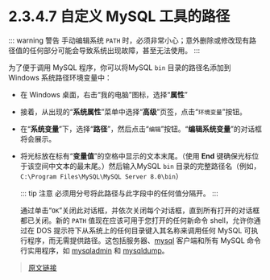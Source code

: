# 2.3.4.7 自定义 MySQL 工具的路径

::: warning 警告
手动编辑系统 `PATH` 时，必须非常小心；意外删除或修改现有路径值的任何部分可能会导致系统出现故障，甚至无法使用。
:::

为了便于调用 MySQL 程序，你可以将MySQL `bin` 目录的路径名添加到 Windows 系统路径环境变量中：

- 在 Windows 桌面，右击“我的电脑”图标，选择“**属性**”

- 接着，从出现的“**系统属性**”菜单中选择“**高级**”页签，点击“`环境变量`”按钮。

- 在“**系统变量**”下，选择“**路径**”，然后点击“`编辑`”按钮。“**编辑系统变量**”的对话框将会展示。

- 将光标放在标有“**变量值**”的空格中显示的文本末尾。（使用 **End** 键确保光标位于该空间中文本的最末尾。）然后输入MySQL `bin` 目录的完整路径名（例如，`C:\Program Files\MySQL\MySQL Server 8.0\bin`）

    ::: tip 注意
    必须用分号将此路径与此字段中的任何值分隔开。
    :::

    通过单击“`OK`”关闭此对话框，并依次关闭每个对话框，直到所有打开的对话框都已关闭。新的 `PATH` 值现在应该可用于您打开的任何新命令 shell，允许你通过在 DOS 提示符下从系统上的任何目录键入其名称来调用任何 MySQL 可执行程序，而无需提供路径。这包括服务器、[mysql](/4/4.5/4.5.1/mysql) 客户端和所有 MySQL 命令行实用程序，如 [mysqladmin](/4/4.5/4.5.2/mysqladmin) 和 [mysqldump](/4/4.5/4.5.4/mysqldump)。

> [原文链接](https://dev.mysql.com/doc/refman/8.0/en/mysql-installation-windows-path.html)
